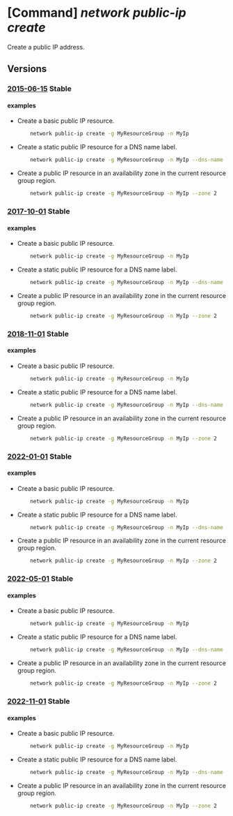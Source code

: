# [Command] _network public-ip create_

Create a public IP address.

## Versions

### [2015-06-15](/Resources/mgmt-plane/L3N1YnNjcmlwdGlvbnMve30vcmVzb3VyY2Vncm91cHMve30vcHJvdmlkZXJzL21pY3Jvc29mdC5uZXR3b3JrL3B1YmxpY2lwYWRkcmVzc2VzL3t9/2015-06-15.xml) **Stable**

<!-- mgmt-plane /subscriptions/{}/resourcegroups/{}/providers/microsoft.network/publicipaddresses/{} 2015-06-15 -->

#### examples

- Create a basic public IP resource.
    ```bash
        network public-ip create -g MyResourceGroup -n MyIp
    ```

- Create a static public IP resource for a DNS name label.
    ```bash
        network public-ip create -g MyResourceGroup -n MyIp --dns-name MyLabel --allocation-method Static
    ```

- Create a public IP resource in an availability zone in the current resource group region.
    ```bash
        network public-ip create -g MyResourceGroup -n MyIp --zone 2
    ```

### [2017-10-01](/Resources/mgmt-plane/L3N1YnNjcmlwdGlvbnMve30vcmVzb3VyY2Vncm91cHMve30vcHJvdmlkZXJzL21pY3Jvc29mdC5uZXR3b3JrL3B1YmxpY2lwYWRkcmVzc2VzL3t9/2017-10-01.xml) **Stable**

<!-- mgmt-plane /subscriptions/{}/resourcegroups/{}/providers/microsoft.network/publicipaddresses/{} 2017-10-01 -->

#### examples

- Create a basic public IP resource.
    ```bash
        network public-ip create -g MyResourceGroup -n MyIp
    ```

- Create a static public IP resource for a DNS name label.
    ```bash
        network public-ip create -g MyResourceGroup -n MyIp --dns-name MyLabel --allocation-method Static
    ```

- Create a public IP resource in an availability zone in the current resource group region.
    ```bash
        network public-ip create -g MyResourceGroup -n MyIp --zone 2
    ```

### [2018-11-01](/Resources/mgmt-plane/L3N1YnNjcmlwdGlvbnMve30vcmVzb3VyY2Vncm91cHMve30vcHJvdmlkZXJzL21pY3Jvc29mdC5uZXR3b3JrL3B1YmxpY2lwYWRkcmVzc2VzL3t9/2018-11-01.xml) **Stable**

<!-- mgmt-plane /subscriptions/{}/resourcegroups/{}/providers/microsoft.network/publicipaddresses/{} 2018-11-01 -->

#### examples

- Create a basic public IP resource.
    ```bash
        network public-ip create -g MyResourceGroup -n MyIp
    ```

- Create a static public IP resource for a DNS name label.
    ```bash
        network public-ip create -g MyResourceGroup -n MyIp --dns-name MyLabel --allocation-method Static
    ```

- Create a public IP resource in an availability zone in the current resource group region.
    ```bash
        network public-ip create -g MyResourceGroup -n MyIp --zone 2
    ```

### [2022-01-01](/Resources/mgmt-plane/L3N1YnNjcmlwdGlvbnMve30vcmVzb3VyY2Vncm91cHMve30vcHJvdmlkZXJzL21pY3Jvc29mdC5uZXR3b3JrL3B1YmxpY2lwYWRkcmVzc2VzL3t9/2022-01-01.xml) **Stable**

<!-- mgmt-plane /subscriptions/{}/resourcegroups/{}/providers/microsoft.network/publicipaddresses/{} 2022-01-01 -->

#### examples

- Create a basic public IP resource.
    ```bash
        network public-ip create -g MyResourceGroup -n MyIp
    ```

- Create a static public IP resource for a DNS name label.
    ```bash
        network public-ip create -g MyResourceGroup -n MyIp --dns-name MyLabel --allocation-method Static
    ```

- Create a public IP resource in an availability zone in the current resource group region.
    ```bash
        network public-ip create -g MyResourceGroup -n MyIp --zone 2
    ```

### [2022-05-01](/Resources/mgmt-plane/L3N1YnNjcmlwdGlvbnMve30vcmVzb3VyY2Vncm91cHMve30vcHJvdmlkZXJzL21pY3Jvc29mdC5uZXR3b3JrL3B1YmxpY2lwYWRkcmVzc2VzL3t9/2022-05-01.xml) **Stable**

<!-- mgmt-plane /subscriptions/{}/resourcegroups/{}/providers/microsoft.network/publicipaddresses/{} 2022-05-01 -->

#### examples

- Create a basic public IP resource.
    ```bash
        network public-ip create -g MyResourceGroup -n MyIp
    ```

- Create a static public IP resource for a DNS name label.
    ```bash
        network public-ip create -g MyResourceGroup -n MyIp --dns-name MyLabel --allocation-method Static
    ```

- Create a public IP resource in an availability zone in the current resource group region.
    ```bash
        network public-ip create -g MyResourceGroup -n MyIp --zone 2
    ```

### [2022-11-01](/Resources/mgmt-plane/L3N1YnNjcmlwdGlvbnMve30vcmVzb3VyY2Vncm91cHMve30vcHJvdmlkZXJzL21pY3Jvc29mdC5uZXR3b3JrL3B1YmxpY2lwYWRkcmVzc2VzL3t9/2022-11-01.xml) **Stable**

<!-- mgmt-plane /subscriptions/{}/resourcegroups/{}/providers/microsoft.network/publicipaddresses/{} 2022-11-01 -->

#### examples

- Create a basic public IP resource.
    ```bash
        network public-ip create -g MyResourceGroup -n MyIp
    ```

- Create a static public IP resource for a DNS name label.
    ```bash
        network public-ip create -g MyResourceGroup -n MyIp --dns-name MyLabel --allocation-method Static
    ```

- Create a public IP resource in an availability zone in the current resource group region.
    ```bash
        network public-ip create -g MyResourceGroup -n MyIp --zone 2
    ```

